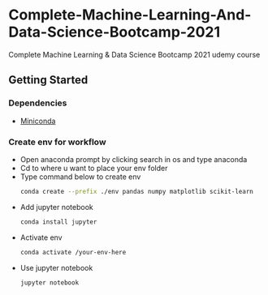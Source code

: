 # Complete-Machine-Learning-And-Data-Science-Bootcamp-2021

Complete Machine Learning &amp; Data Science Bootcamp 2021 udemy course

## Getting Started

### Dependencies

* [Miniconda](https://docs.conda.io/en/latest/miniconda.html)

### Create env for workflow

* Open anaconda prompt by clicking search in os and type anaconda
* Cd to where u want to place your env folder
* Type command below to create env
  ```bash
  conda create --prefix ./env pandas numpy matplotlib scikit-learn
  ```
* Add jupyter notebook
  ```bash
  conda install jupyter
  ```
* Activate env
  ```bash
  conda activate /your-env-here
  ```
* Use jupyter notebook
  ```bash
  jupyter notebook
  ```
